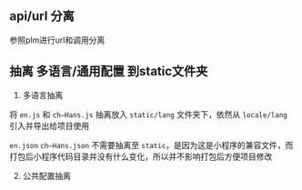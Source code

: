 ## api/url 分离

参照plm进行url和调用分离

## 抽离 多语言/通用配置 到static文件夹

1. 多语言抽离

将 `en.js` 和 `ch—Hans.js` 抽离放入 `static/lang` 文件夹下，依然从 `locale/lang` 引入并导出给项目使用

`en.json` `ch—Hans.json` 不需要抽离至 `static`，是因为这是小程序的兼容文件，而打包后小程序代码目录并没有什么变化，所以并不影响打包后方便项目修改

2. 公共配置抽离